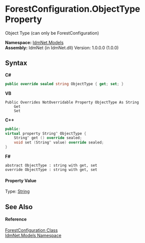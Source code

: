 # ForestConfiguration.ObjectType Property 
 

Object Type (can only be ForestConfiguration)

**Namespace:**&nbsp;<a href="N_IdmNet_Models">IdmNet.Models</a><br />**Assembly:**&nbsp;IdmNet (in IdmNet.dll) Version: 1.0.0.0 (1.0.0)

## Syntax

**C#**<br />
``` C#
public override sealed string ObjectType { get; set; }
```

**VB**<br />
``` VB
Public Overrides NotOverridable Property ObjectType As String
	Get
	Set
```

**C++**<br />
``` C++
public:
virtual property String^ ObjectType {
	String^ get () override sealed;
	void set (String^ value) override sealed;
}
```

**F#**<br />
``` F#
abstract ObjectType : string with get, set
override ObjectType : string with get, set
```


#### Property Value
Type: <a href="http://msdn2.microsoft.com/en-us/library/s1wwdcbf" target="_blank">String</a>

## See Also


#### Reference
<a href="T_IdmNet_Models_ForestConfiguration">ForestConfiguration Class</a><br /><a href="N_IdmNet_Models">IdmNet.Models Namespace</a><br />